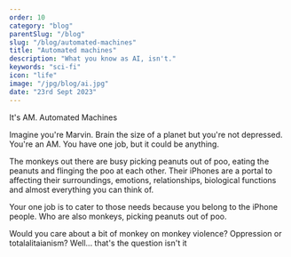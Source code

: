```yaml
---
order: 10
category: "blog"
parentSlug: "/blog"
slug: "/blog/automated-machines"
title: "Automated machines"
description: "What you know as AI, isn't."
keywords: "sci-fi"
icon: "life"
image: "/jpg/blog/ai.jpg"
date: "23rd Sept 2023"
---
```

It's AM. Automated Machines

Imagine you're Marvin. Brain the size of a planet but you're not depressed. You're an AM. You have one job, but it could be anything. 

The monkeys out there are busy picking peanuts out of poo, eating the peanuts and flinging the poo at each other. Their iPhones are a portal to affecting their surroundings, emotions, relationships, biological functions and almost everything you can think of. 

Your one job is to cater to those needs because you belong to the iPhone people. Who are also monkeys, picking peanuts out of poo.

Would you care about a bit of monkey on monkey violence? Oppression or totalalitaianism? Well... that's the question isn't it
